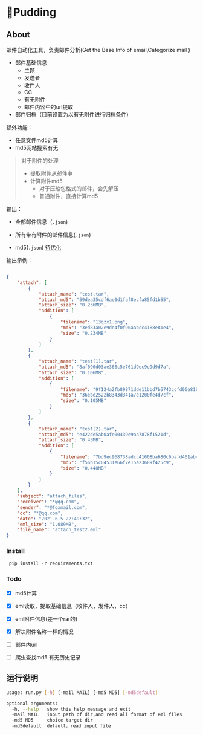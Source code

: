 # 🍮Pudding

## About

邮件自动化工具，负责邮件分析(Get the Base Info of email,Categorize mail )

-   邮件基础信息
    -   主题
    -   发送者
    -   收件人
    -   CC
    -   有无附件
    -   邮件内容中的url提取
-   邮件归档（目前设置为以有无附件进行归档条件）

额外功能：

-   任意文件md5计算
-   md5网站搜索有无



>   对于附件的处理
>
>   -   提取附件从邮件中
>   -   计算附件md5
>       -   对于压缩包格式的邮件，会先解压
>       -   普通附件，直接计算md5

输出：

-   全部邮件信息（`.json`)

-   所有带有附件的邮件信息(`.json`)

-   md5(`.json`) <u>待优化</u>

    

输出示例：

````json

{
    "attach": [
        {
            "attach_name": "test.tar",
            "attach_md5": "59dea35cdf6ae0d1faf8ecfa85fd1b55",
            "attach_size": "0.236MB",
            "addition": [
                {
                    "filename": "13qzx1.png",
                    "md5": "3ed83a02e9de4f0f90aabcc4188e81e4",
                    "size": "0.234MB"
                }
            ]
        },
        {
            "attach_name": "test(1).tar",
            "attach_md5": "8af090d03ae366c5e761d9ec9e9d9d7a",
            "attach_size": "0.106MB",
            "addition": [
                {
                    "filename": "9f124a2fb89871dde11bbd7b5743ccfd06e81b42.jpg",
                    "md5": "36ebe2522b8343d341a7e1200fe4d7cf",
                    "size": "0.105MB"
                }
            ]
        },
        {
            "attach_name": "test(2).tar",
            "attach_md5": "e422de5ab0afe00439e9aa7878f1521d",
            "attach_size": "0.45MB",
            "addition": [
                {
                    "filename": "7bd9ec968738adcc41608ba680c6bafd461ab41172c79-2uao3R.png",
                    "md5": "f56b15c04531e66f7e15a23689f425c9",
                    "size": "0.448MB"
                }
            ]
        }
    ],
    "subject": "attach_files",
    "receiver": "*@qq.com",
    "sender": "*@foxmail.com",
    "cc": "*@qq.com",
    "date": "2021-6-5 22:49:32",
    "eml_size": "1.089MB",
    "file_name": "attach_test2.eml"
}
````

### Install
   ```python
    pip install -r requirements.txt
```

### Todo

-   [x] md5计算

-   [x] eml读取，提取基础信息（收件人，发件人，cc）

-   [x] eml附件信息(差一个rar的)

-   [x] 解决附件名称一样的情况

-   [ ] 邮件内url

-   [ ] 爬虫查找md5 有无历史记录

    

## 运行说明

````bash
usage: run.py [-h] [-mail MAIL] [-md5 MD5] [-md5default]

optional arguments:
  -h, --help   show this help message and exit
  -mail MAIL   input path of dir,and read all format of eml files
  -md5 MD5     choice target dir
  -md5default  default，read input file

````

